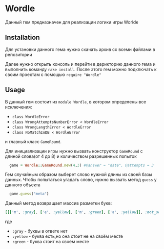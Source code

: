 # Wordle

Данный гем предназначен для реализации логики игры Worlde

## Installation

Для установки данного гема нужно скачать архив со всеми файлами в репозитории

Далее нужно открыть консоль и перейти в дерикторию данного гема и выполнить команду `rake install`. После этого гем можно подключать к своим проектам с помощью `require "Wordle"`
## Usage

В данный гем состоит из `module Wordle`, в котором определены все исключения:
* `class WordleError`
* `class WrongAttemptsNumberError < WordleError`
* `class WrongLengthError < WordleError`
* `class NoMatchInDB < WordleError`

и главный класс `GameRound`.

Для инициализации игры нужно вызвать конструктор 
`GameRound` с длиной слова(от 4 до 8) и количеством разрешенных попыток

```ruby
  game = Wordle::GameRound.new(4,3) #@answer = "date", @attempts = 3
```

Гем случайным образом выберет слово нужной длины из своей базы данных.
Чтобы попытаться угадать слово, нужно вызвать метод `guess` у данного объекта

```ruby
  game.guess("meta") 
```

Данный метод возвращает массив разметки букв: 

```ruby
[[['m', :gray], ['e', :yellow], ['m', :green], ['a', :yellow]], :not_solved]
```


 где 
*  `:gray` - буквы в ответе нет
*  `:yellow` - буква есть,но она стоит не на своём месте
*  `:green` - буква стоит на своём месте
